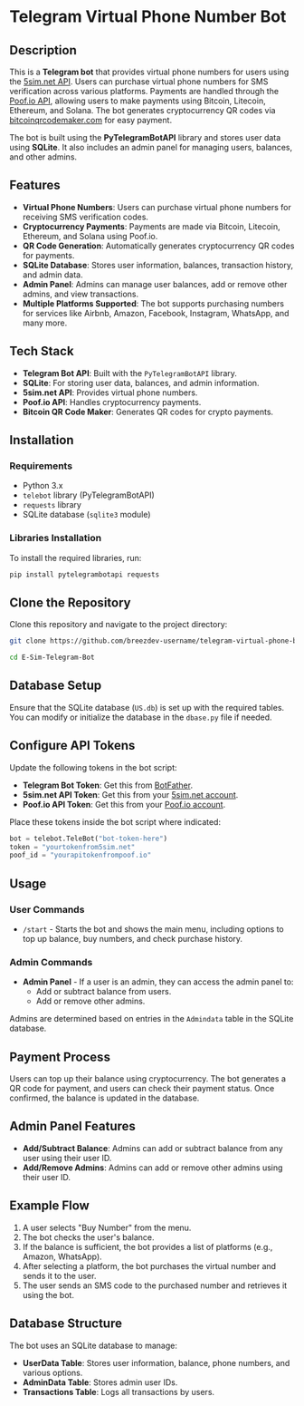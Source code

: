 # Telegram Virtual Phone Number Bot

## Description
This is a **Telegram bot** that provides virtual phone numbers for users using the [5sim.net API](https://5sim.net/). Users can purchase virtual phone numbers for SMS verification across various platforms. Payments are handled through the [Poof.io API](https://poof.io/), allowing users to make payments using Bitcoin, Litecoin, Ethereum, and Solana. The bot generates cryptocurrency QR codes via [bitcoinqrcodemaker.com](https://www.bitcoinqrcodemaker.com/) for easy payment.

The bot is built using the **PyTelegramBotAPI** library and stores user data using **SQLite**. It also includes an admin panel for managing users, balances, and other admins.

## Features
- **Virtual Phone Numbers**: Users can purchase virtual phone numbers for receiving SMS verification codes.
- **Cryptocurrency Payments**: Payments are made via Bitcoin, Litecoin, Ethereum, and Solana using Poof.io.
- **QR Code Generation**: Automatically generates cryptocurrency QR codes for payments.
- **SQLite Database**: Stores user information, balances, transaction history, and admin data.
- **Admin Panel**: Admins can manage user balances, add or remove other admins, and view transactions.
- **Multiple Platforms Supported**: The bot supports purchasing numbers for services like Airbnb, Amazon, Facebook, Instagram, WhatsApp, and many more.

## Tech Stack
- **Telegram Bot API**: Built with the `PyTelegramBotAPI` library.
- **SQLite**: For storing user data, balances, and admin information.
- **5sim.net API**: Provides virtual phone numbers.
- **Poof.io API**: Handles cryptocurrency payments.
- **Bitcoin QR Code Maker**: Generates QR codes for crypto payments.

## Installation

### Requirements
- Python 3.x
- `telebot` library (PyTelegramBotAPI)
- `requests` library
- SQLite database (`sqlite3` module)

### Libraries Installation
To install the required libraries, run:

```bash
pip install pytelegrambotapi requests
```

## Clone the Repository
Clone this repository and navigate to the project directory:


```bash
git clone https://github.com/breezdev-username/telegram-virtual-phone-bot](https://github.com/BreezDev/E-Sim-Telegram-Bot.git

cd E-Sim-Telegram-Bot
```

## Database Setup
Ensure that the SQLite database (`US.db`) is set up with the required tables. You can modify or initialize the database in the `dbase.py` file if needed.

## Configure API Tokens
Update the following tokens in the bot script:

- **Telegram Bot Token**: Get this from [BotFather](https://t.me/BotFather).
- **5sim.net API Token**: Get this from your [5sim.net account](https://5sim.net/).
- **Poof.io API Token**: Get this from your [Poof.io account](https://poof.io/).

Place these tokens inside the bot script where indicated:

```python
bot = telebot.TeleBot("bot-token-here")
token = "yourtokenfrom5sim.net"
poof_id = "yourapitokenfrompoof.io"
```

## Usage

### User Commands
- `/start` - Starts the bot and shows the main menu, including options to top up balance, buy numbers, and check purchase history.

### Admin Commands
- **Admin Panel** - If a user is an admin, they can access the admin panel to:
  - Add or subtract balance from users.
  - Add or remove other admins.
  
Admins are determined based on entries in the `Admindata` table in the SQLite database.

## Payment Process
Users can top up their balance using cryptocurrency. The bot generates a QR code for payment, and users can check their payment status. Once confirmed, the balance is updated in the database.

## Admin Panel Features
- **Add/Subtract Balance**: Admins can add or subtract balance from any user using their user ID.
- **Add/Remove Admins**: Admins can add or remove other admins using their user ID.

## Example Flow
1. A user selects "Buy Number" from the menu.
2. The bot checks the user's balance.
3. If the balance is sufficient, the bot provides a list of platforms (e.g., Amazon, WhatsApp).
4. After selecting a platform, the bot purchases the virtual number and sends it to the user.
5. The user sends an SMS code to the purchased number and retrieves it using the bot.

## Database Structure
The bot uses an SQLite database to manage:
- **UserData Table**: Stores user information, balance, phone numbers, and various options.
- **AdminData Table**: Stores admin user IDs.
- **Transactions Table**: Logs all transactions by users.

